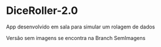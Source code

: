 # DiceRoller-2.0
App desenvolvido em sala para simular um rolagem de dados

Versão sem imagens se encontra na Branch SemImagens
